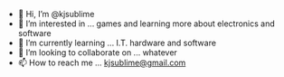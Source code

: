 - 👋 Hi, I’m @kjsublime
- 👀 I’m interested in ... games and learning more about electronics and software
- 🌱 I’m currently learning ... I.T. hardware and software
- 💞️ I’m looking to collaborate on ... whatever
- 📫 How to reach me ... kjsublime@gmail.com

<!---
kjsublime/kjsublime is a ✨ special ✨ repository because its `README.md` (this file) appears on your GitHub profile.
You can click the Preview link to take a look at your changes.
--->
